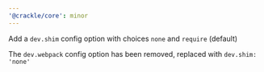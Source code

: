 ```yaml
---
'@crackle/core': minor
---
```


Add a `dev.shim` config option with choices `none` and `require` (default)

The `dev.webpack` config option has been removed, replaced with `dev.shim: 'none'`
